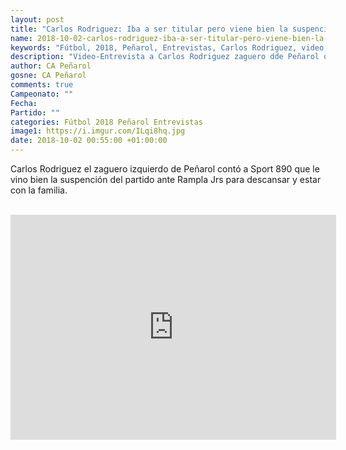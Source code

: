 ```yaml
---
layout: post
title: "Carlos Rodriguez: Iba a ser titular pero viene bien la suspención de la fecha"
name: 2018-10-02-carlos-rodriguez-iba-a-ser-titular-pero-viene-bien-la-suspencion.markdown
keywords: "Fútbol, 2018, Peñarol, Entrevistas, Carlos Rodriguez, video, youtube"
description: "Video-Entrevista a Carlos Rodriguez zaguero dde Peñarol quien confirmó que iba a ser titular ante Rampla Jrs pero le vino bien la suspención de la fecha y el descanso."
author: CA Peñarol
gosne: CA Peñarol
comments: true
Campeonato: ""
Fecha:
Partido: ""
categories: Fútbol 2018 Peñarol Entrevistas
image1: https://i.imgur.com/ILqi8hq.jpg
date: 2018-10-02 00:55:00 +01:00:00
---
```


Carlos Rodriguez el zaguero izquierdo de Peñarol contó a Sport 890 que le vino bien la suspención del partido ante Rampla Jrs para descansar y estar con la familia.

<br>

<iframe width="521" height="360" src="https://www.youtube.com/embed/DpHh3sURouQ" frameborder="0" allow="autoplay; encrypted-media" allowfullscreen></iframe>

<br>
